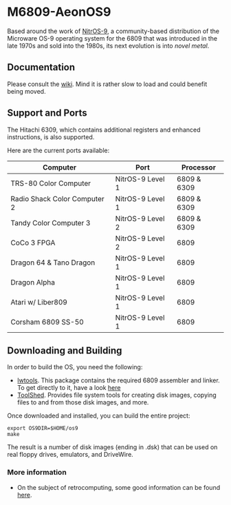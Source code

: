 # M6809-AeonOS9

Based around the work of [NitrOS-9](https://github.com/n6il/nitros9), a community-based distribution of the Microware OS-9 operating system for the 6809 that was introduced in the late 1970s and sold into the 1980s, its next evolution is into _novel metal_.

## Documentation

Please consult the [wiki](https://nitros9.sourceforge.io/wiki/index.php/Main_Page). Mind it is rather slow to load and could benefit being moved.

## Support and Ports

The Hitachi 6309, which contains additional registers and enhanced instructions, is also supported.

Here are the current ports available:

| Computer  | Port | Processor |
| ------------- | ------------- |  ------------- |
| TRS-80 Color Computer  | NitrOS-9 Level 1 | 6809 & 6309 |
| Radio Shack Color Computer 2 | NitrOS-9 Level 1 | 6809 & 6309 |
| Tandy Color Computer 3 | NitrOS-9 Level 2 | 6809 & 6309 |
| CoCo 3 FPGA | NitrOS-9 Level 2 | 6809 |
| Dragon 64 & Tano Dragon | NitrOS-9 Level 1 | 6809 |
| Dragon Alpha | NitrOS-9 Level 1 | 6809 |
| Atari w/ Liber809 | NitrOS-9 Level 1 | 6809 |
| Corsham 6809 SS-50 | NitrOS-9 Level 1 | 6809 |

## Downloading and Building

In order to build the OS, you need the following:

* [lwtools](http://lwtools.projects.l-w.ca). This package contains the required 6809 assembler and linker. To get directly to it, have a look [here](/tools/README.md)
* [ToolShed](https://github.com/cartheur/M6809-toolshed). Provides file system tools for creating disk images, copying files to and from those disk images, and more.

Once downloaded and installed, you can build the entire project:

```
export OS9DIR=$HOME/os9
make
```

The result is a number of disk images (ending in .dsk) that can be used on real floppy drives, emulators, and DriveWire.

### More information

* On the subject of retrocomputing, some good information can be found [here](https://www.roug.org/retrocomputing/os/os9).
